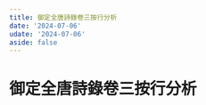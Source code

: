 ```yaml
---
title: 御定全唐詩錄卷三按行分析
date: '2024-07-06'
udate: '2024-07-06'
aside: false
---
```

# 御定全唐詩錄卷三按行分析

<LinePage :list="lines" :chapternum="3" />

<script setup>
const chapter = '卷三';
import lines from '/data/qtsl/卷三/lines.json'
</script>
